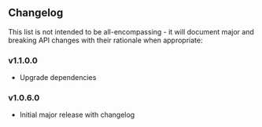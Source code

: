 <h2 class="github">Changelog</h2>

This list is not intended to be all-encompassing - it will document major and breaking API changes with their rationale when appropriate:

### v1.1.0.0
- Upgrade dependencies

### v1.0.6.0
- Initial major release with changelog

###
